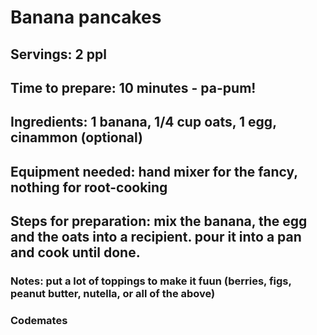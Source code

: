 # Banana pancakes

## Servings: 2 ppl

## Time to prepare: 10 minutes - pa-pum!

## Ingredients: 1 banana, 1/4 cup oats, 1 egg, cinammon (optional)


## Equipment needed: hand mixer for the fancy, nothing for root-cooking


## Steps for preparation: mix the banana, the egg and the oats into a recipient. pour it into a pan and cook until done.



### Notes: put a lot of toppings to make it fuun (berries, figs, peanut butter, nutella, or all of the above)



### Codemates #
